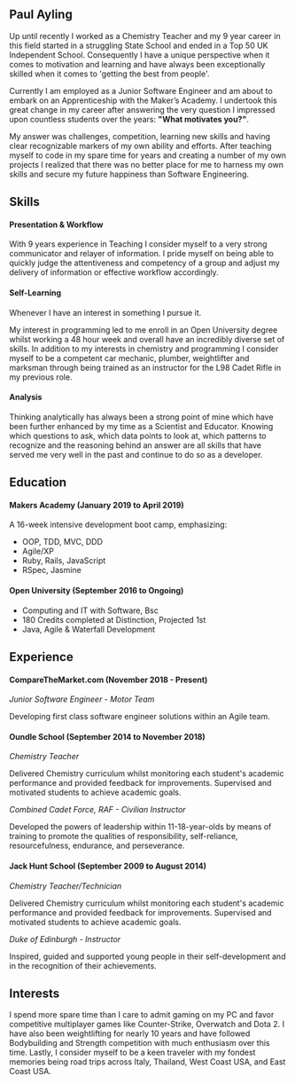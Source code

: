 ## Paul Ayling

Up until recently I worked as a Chemistry Teacher and my 9 year career in this field started in a struggling State School and ended in a Top 50 UK Independent School. Consequently I have a unique perspective when it comes to motivation and learning and have always been exceptionally skilled when it comes to 'getting the best from people'.

Currently I am employed as a Junior Software Engineer and am about to embark on an Apprenticeship with the Maker’s Academy. I undertook this great change in my career after answering the very question I impressed upon countless students over the years: __**"What motivates you?"**__.

My answer was challenges, competition, learning new skills and having clear recognizable markers of my own ability and efforts. After teaching myself to code in my spare time for years and creating a number of my own projects I realized that there was no better place for me to harness my own skills and secure my future happiness than Software Engineering.

## Skills

#### Presentation & Workflow

With 9 years experience in Teaching I consider myself to a very strong communicator and relayer of information. I pride myself on being able to quickly judge the attentiveness and competency of a group and adjust my delivery of information or effective workflow accordingly.

#### Self-Learning

Whenever I have an interest in something I pursue it. 

My interest in programming led to me enroll in an Open University degree whilst working a 48 hour week and overall have an incredibly diverse set of skills. In addition to my interests in chemistry and programming I consider myself to be a competent car mechanic, plumber, weightlifter and marksman through being trained as an instructor for the L98 Cadet Rifle in my previous role.

#### Analysis

Thinking analytically has always been a strong point of mine which have been further enhanced by my time as a Scientist and Educator. Knowing which questions to ask, which data points to look at, which patterns to recognize and the reasoning behind an answer are all skills that have served me very well in the past and continue to do so as a developer.

## Education

#### Makers Academy (January 2019 to April 2019)

A 16-week intensive development boot camp, emphasizing:
- OOP, TDD, MVC, DDD
- Agile/XP
- Ruby, Rails, JavaScript
- RSpec, Jasmine

#### Open University (September 2016 to Ongoing)

- Computing and IT with Software, Bsc
- 180 Credits completed at Distinction, Projected 1st
- Java, Agile & Waterfall Development

## Experience

#### CompareTheMarket.com (November 2018 - Present)
*Junior Software Engineer - Motor Team*

Developing first class software engineer solutions within an Agile team.

#### Oundle School (September 2014 to November 2018)  
*Chemistry Teacher*

Delivered Chemistry curriculum whilst monitoring each student's academic performance and provided feedback for improvements. Supervised and motivated students to achieve academic goals.

*Combined Cadet Force, RAF - Civilian Instructor*

Developed the powers of leadership within 11-18-year-olds by means of training to promote the qualities of responsibility, self-reliance, resourcefulness, endurance, and perseverance.

#### Jack Hunt School (September 2009 to August 2014)   
*Chemistry Teacher/Technician*

Delivered Chemistry curriculum whilst monitoring each student's academic performance and provided feedback for improvements. Supervised and motivated students to achieve academic goals.

*Duke of Edinburgh - Instructor*

Inspired, guided and supported young people in their self-development and in the recognition of their achievements.

## Interests

I spend more spare time than I care to admit gaming on my PC and favor competitive multiplayer games like Counter-Strike, Overwatch and Dota 2. I have also been weightlifting for nearly 10 years and have followed Bodybuilding and Strength competition with much enthusiasm over this time. Lastly, I consider myself to be a keen traveler with my fondest memories being road trips across Italy, Thailand, West Coast USA, and East Coast USA.

